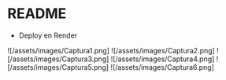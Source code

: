 # README


* Deploy en Render

![/assets/images/Captura1.png]
![/assets/images/Captura2.png]
![/assets/images/Captura3.png]
![/assets/images/Captura4.png]
![/assets/images/Captura5.png]
![/assets/images/Captura6.png]


